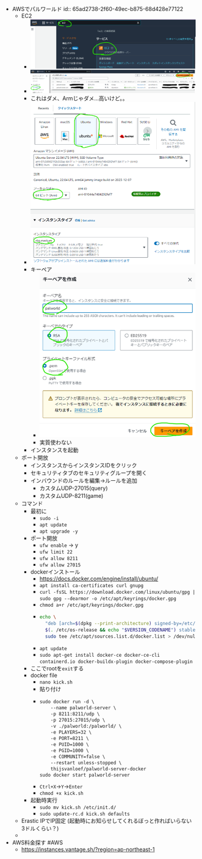 - AWSでパルワールド
  id:: 65ad2738-2f60-49ec-b875-68d428e77122
	- EC2
		- ![image.png](../assets/image_1705846647428_0.png)
		- ![image.png](../assets/image_1705846707938_0.png)
		- これはダメ、Armじゃダメ…高いけど。。
		- ![image.png](../assets/image_1705846834428_0.png)
		- キーペア
			- ![image.png](../assets/image_1705846881570_0.png)
			- 実質使わない
		- インスタンスを起動
	- ポート開放
		- インスタンスからインスタンスIDをクリック
		- セキュリティタブのセキュリティグループを開く
		- インバウンドのルールを編集→ルールを追加
			- カスタムUDP-27015(query)
			- カスタムUDP-8211(game)
	- コマンド
		- 最初に
			- `sudo -i`
			- `apt update`
			- `apt upgrade -y`
		- ポート開放
			- `ufw enable` → y
			- `ufw limit 22`
			- `ufw allow 8211`
			- `ufw allow 27015`
		- dockerインストール
			- https://docs.docker.com/engine/install/ubuntu/
			- `apt install ca-certificates curl gnupg`
			- `curl -fsSL https://download.docker.com/linux/ubuntu/gpg | sudo gpg --dearmor -o /etc/apt/keyrings/docker.gpg`
			- `chmod a+r /etc/apt/keyrings/docker.gpg`
			- ```sh
			  echo \
			    "deb [arch=$(dpkg --print-architecture) signed-by=/etc/apt/keyrings/docker.gpg] https://download.docker.com/linux/ubuntu \
			    $(. /etc/os-release && echo "$VERSION_CODENAME") stable" | \
			    sudo tee /etc/apt/sources.list.d/docker.list > /dev/null
			  
			  ```
			- `apt update`
			- `sudo apt-get install docker-ce docker-ce-cli containerd.io docker-buildx-plugin docker-compose-plugin`
		- ここでrootを`exit`する
		- docker file
			- `nano kick.sh`
			- 貼り付け
			- ```
			  sudo docker run -d \
			      --name palworld-server \
			      -p 8211:8211/udp \
			      -p 27015:27015/udp \
			      -v ./palworld:/palworld/ \
			      -e PLAYERS=32 \
			      -e PORT=8211 \
			      -e PUID=1000 \
			      -e PGID=1000 \
			      -e COMMUNITY=false \
			      --restart unless-stopped \
			      thijsvanloef/palworld-server-docker
			  sudo docker start palworld-server
			  ```
			- `Ctrl+X`→`Y`→`Enter`
			- `chmod +x kick.sh`
		- 起動時実行
			- `sudo mv kick.sh /etc/init.d/`
			- `sudo update-rc.d kick.sh defaults`
	- Erastic IPでIP固定 (起動時にお知らせしてくれるぼっと作ればいらない 3ドルくらい？)
	-
- AWS料金探す #AWS
	- https://instances.vantage.sh/?region=ap-northeast-1